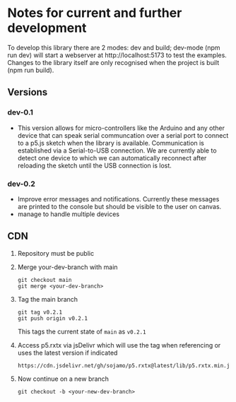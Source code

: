 # Notes for current and further development

To develop this library there are 2 modes: dev and build; dev-mode (npm run dev) will start a webserver at http://localhost:5173 to test the examples. Changes to the library itself are only recognised when the project is built (npm run build).

## Versions

### dev-0.1

- This version allows for micro-controllers like the Arduino and any other device that can speak serial communcation over a serial port to connect to a p5.js sketch when the library is available. Communication is established via a Serial-to-USB connection. We are currently able to detect one device to which we can automatically reconnect after reloading the sketch until the USB connection is lost. 


### dev-0.2

- Improve error messages and notifications. Currently these messages are printed to the console but should be visible to the user on canvas. 
- manage to handle multiple devices 


## CDN

1. Repository must be public 
2. Merge your-dev-branch with main 

   ```
   git checkout main
   git merge <your-dev-branch>
   ```
3. Tag the main branch 
   
   ```
   git tag v0.2.1
   git push origin v0.2.1
   ```

   This tags the current state of `main` as `v0.2.1`

4. Access p5.rxtx via jsDelivr which will use the tag when referencing or uses the latest version if indicated

   ```
   https://cdn.jsdelivr.net/gh/sojamo/p5.rxtx@latest/lib/p5.rxtx.min.js
   ```
5. Now continue on a new branch

   ```
   git checkout -b <your-new-dev-branch>
   ```


